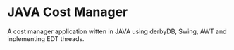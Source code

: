 # JAVA Cost Manager

A cost manager application witten in JAVA using derbyDB, Swing, AWT and inplementing EDT threads.
